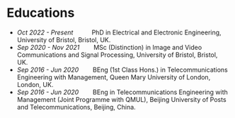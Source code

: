 # Educations
- *Oct 2022 - Present*&emsp;&emsp;&emsp;PhD in Electrical and Electronic Engineering, University of Bristol, Bristol, UK.
- *Sep 2020 - Nov 2021*&emsp;&emsp; MSc (Distinction) in Image and Video Communications and Signal Processing, University of Bristol, Bristol, UK.
- *Sep 2016 - Jun 2020*&emsp;&emsp; BEng (1st Class Hons.) in Telecommunications Engineering with Management, Queen Mary University of London, London, UK.
- *Sep 2016 - Jun 2020*&emsp;&emsp; BEng in Telecommunications Engineering with Management (Joint Programme with QMUL), Beijing University of Posts and Telecommunications, Beijing, China.

